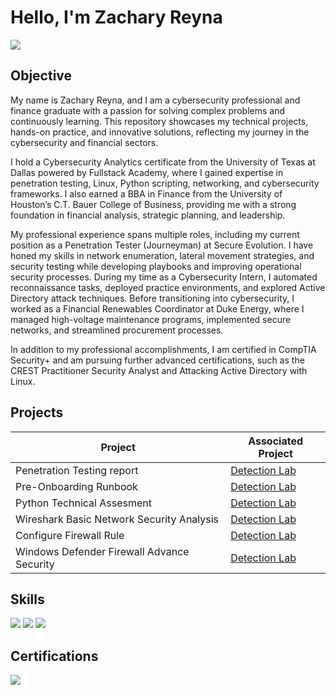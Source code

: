 # Hello, I'm Zachary Reyna
<a href="https://www.linkedin.com/in/zachary-reyna-3a4952311/"><img src="https://img.shields.io/badge/-LinkedIn-0072b1?&style=for-the-badge&logo=linkedin&logoColor=white" /></a>

## Objective

My name is Zachary Reyna, and I am a cybersecurity professional and finance graduate with a passion for solving complex problems and continuously learning. This repository showcases my technical projects, hands-on practice, and innovative solutions, reflecting my journey in the cybersecurity and financial sectors.

I hold a Cybersecurity Analytics certificate from the University of Texas at Dallas powered by Fullstack Academy, where I gained expertise in penetration testing, Linux, Python scripting, networking, and cybersecurity frameworks. I also earned a BBA in Finance from the University of Houston’s C.T. Bauer College of Business, providing me with a strong foundation in financial analysis, strategic planning, and leadership.

My professional experience spans multiple roles, including my current position as a Penetration Tester (Journeyman) at Secure Evolution. I have honed my skills in network enumeration, lateral movement strategies, and security testing while developing playbooks and improving operational security processes. During my time as a Cybersecurity Intern, I automated reconnaissance tasks, deployed practice environments, and explored Active Directory attack techniques. Before transitioning into cybersecurity, I worked as a Financial Renewables Coordinator at Duke Energy, where I managed high-voltage maintenance programs, implemented secure networks, and streamlined procurement processes.

In addition to my professional accomplishments, I am certified in CompTIA Security+ and am pursuing further advanced certifications, such as the CREST Practitioner Security Analyst and Attacking Active Directory with Linux.


## Projects

| Project                                       | Associated Project         |
|-----------------------------------------------|----------------------------|
| Penetration Testing report                    | <a href="https://drive.google.com/file/d/1xQJDed3XnJJCj4DRsLN-woS5ddVrmyAx/view?usp=share_link">Detection Lab</a>|
| Pre-Onboarding Runbook                        | <a href="https://drive.google.com/file/d/12cuH_LchHclbozR63YXDcWnPm4SJjnIO/view?usp=share_link">Detection Lab</a>|
| Python Technical Assesment                    | <a href="https://drive.google.com/file/d/1vLbYGRA_9DT_IqxKUNToDrfbW_n9yMXF/view?usp=share_link">Detection Lab</a>|
| Wireshark Basic Network Security Analysis     | <a href="https://drive.google.com/file/d/1DNd1p3YfZNP0GExSFEsSFShb-JjsGlUA/view?usp=drive_link">Detection Lab</a>|
| Configure Firewall Rule                       | <a href="https://drive.google.com/file/d/1TdUQk0rSAuJxmfXvWtKVSHpNCDav7Bgq/view?usp=drive_link">Detection Lab</a>|
| Windows Defender Firewall Advance Security    | <a href="https://drive.google.com/file/d/14vcVlgzH9V6ch0iIfmvIJfC_JbnH28f-/view?usp=drive_link">Detection Lab</a>|

## Skills

<div>
    <img src="https://img.shields.io/badge/-Linux-FCC624?style=for-the-badge&logo=linux&logoColor=black" />
    <img src="https://img.shields.io/badge/-Wireshark-1679A7?&style=for-the-badge&logo=Wireshark&logoColor=white" />
    <img src="https://img.shields.io/badge/-Python-3776AB?style=for-the-badge&logo=python&logoColor=white" />
</div>

## Certifications
<div>
<img src="https://img.shields.io/badge/-Security%2B-FF0000?&style=for-the-badge&logo=CompTIA&logoColor=white" />
</div>



